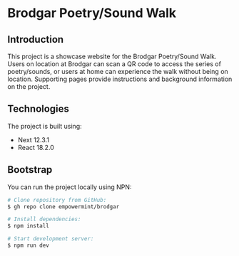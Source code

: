 # Brodgar Poetry/Sound Walk

## Introduction

This project is a showcase website for the Brodgar Poetry/Sound Walk. Users on location at Brodgar can scan a QR code to access the series of poetry/sounds, or users at home can experience the walk without being on location. Supporting pages provide instructions and background information on the project.

## Technologies

The project is built using:

- Next 12.3.1
- React 18.2.0

## Bootstrap

You can run the project locally using NPN:

```bash
# Clone repository from GitHub:
$ gh repo clone empowermint/brodgar

# Install dependencies:
$ npm install

# Start development server:
$ npm run dev
```
